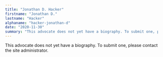 ```yaml
---
title: "Jonathan D. Hacker"
firstname: "Jonathan D."
lastname: "Hacker"
alphaname: "hacker-jonathan-d"
date: "2020-11-30"
summary: "This advocate does not yet have a biography. To submit one, please contact the site administrator."
---
```

This advocate does not yet have a biography. To submit one, please contact the site administrator.

